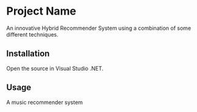 # Project Name

An innovative Hybrid Recommender System using a combination of some different techniques.

## Installation

Open the source in Visual Studio .NET.

## Usage

A music recommender system

